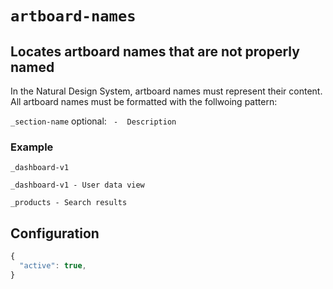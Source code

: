 # ```artboard-names```

## Locates artboard names that are not properly named

In the Natural Design System, artboard names must represent their content. All artboard names must be formatted with the follwoing pattern:

`_section-name` optional: ` -  Description`

### Example

`_dashboard-v1`

`_dashboard-v1 - User data view`

`_products - Search results`

## Configuration

```js
{
  "active": true,
}
```